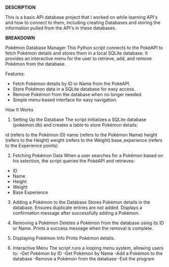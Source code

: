 **DESCRIPTION**

This is a basic API database project that I worked on while learning API's and how to connect to them, including creating Databases and storing the information pulled from the API's in these databases.

**BREAKDOWN**

Pokémon Database Manager
This Python script connects to the PokéAPI to fetch Pokémon details and stores them in a local SQLite database. It provides an interactive menu for the user to retrieve, add, and remove Pokémon from the database.

Features:
- Fetch Pokémon details by ID or Name from the PokéAPI.
- Store Pokémon data in a SQLite database for easy access.
- Remove Pokémon from the database when no longer needed.
- Simple menu-based interface for easy navigation.

How It Works
1. Setting Up the Database
The script initializes a SQLite database (pokemon.db) and creates a table to store Pokémon details:

id (refers to the Pokémon ID)
name (refers to the Pokémon Name)
height (refers to the Height)
weight (refers to the Weight)
base_experience (refers to the Experience points)

2. Fetching Pokémon Data
When a user searches for a Pokémon based on his selection, the script queries the PokéAPI and retrieves:
- ID
- Name
- Height
- Weight
- Base Experience

3. Adding a Pokémon to the Database
Stores Pokémon details in the database.
Ensures duplicate entries are not added.
Displays a confirmation message after successfully adding a Pokémon.

4. Removing a Pokémon
Deletes a Pokémon from the database using its ID or Name.
Prints a success message when the removal is complete.

5. Displaying Pokémon Info
Prints Pokémon details.

6. Interactive Menu
The script runs a looping menu system, allowing users to:
-Get Pokémon by ID
-Get Pokémon by Name
-Add a Pokémon to the database
-Remove a Pokémon from the database
-Exit the program
